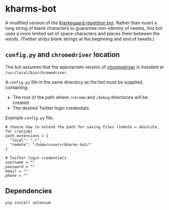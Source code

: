 # kharms-bot

A modified version of the [Kierkegaard repetition bot](https://github.com/lexipenia/repetition-bot-2). Rather than insert a long string of blank characters to guarantee non-identity of tweets, this bot uses a more limited set of space characters and places them between the words. (Twitter strips blank strings at the beginning and end of tweets.)

## `config.py` and `chromedriver` location

The bot assumes that the appropriate version of [chromedriver](https://chromedriver.chromium.org/downloads) is installed at `/usr/local/bin/chromedriver`.

A `config.py` file in the same directory as the bot must be supplied, containing:
* The root of the path where `/chrome` and `/debug` directories will be created
* The desired Twitter login credentials

Example `config.py` file:
```
# choose how to extend the path for saving files (remote = absolute, for cronjob)
path_extensions = {
  "local": "./",
  "remote": "/home/<user>/kharms-bot/"
}

# Twitter login credentials
username = ""
password = ""
email = ""
phone = ""
```

## Dependencies
```
pip install selenium
```